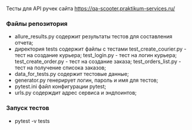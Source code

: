 Тесты для API ручек сайта https://qa-scooter.praktikum-services.ru/

### Файлы репозитория

- allure_results.py содержит результаты тестов для составления отчета;
- директория tests содержит файлы с тестами
  test_create_courier.py - тест на создание курьера;
  test_login.py - тест на логин курьера;
  test_create_order.py - тест на создание заказа;
  test_orders_list.py - тест на получение списока заказов;
- data_for_tests.py содержит тестовые данные;
- generator.py генерирует логин, пароль и имя для тестов;
- pytest.ini файл конфигурации pytest;
- urls.py содерждит адрес сервиса и эндпоинтов;

### Запуск тестов

- pytest -v tests
